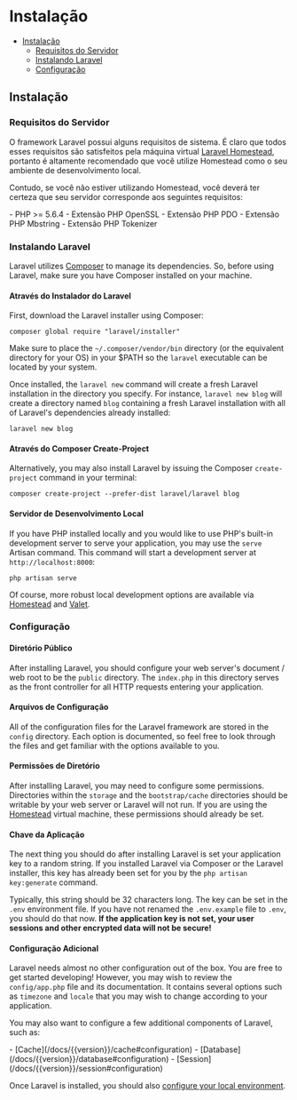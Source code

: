 # Instalação

- [Instalação](#installation)
    - [Requisitos do Servidor](#server-requirements)
    - [Instalando Laravel](#installing-laravel)
    - [Configuração](#configuration)

<a name="installation"></a>
## Instalação

<a name="server-requirements"></a>
### Requisitos do Servidor

O framework Laravel possui alguns requisitos de sistema. É claro que todos esses requisitos são satisfeitos pela máquina virtual [Laravel Homestead](/docs/{{version}}/homestead), portanto é altamente recomendado que você utilize Homestead como o seu ambiente de desenvolvimento local.

Contudo, se você não estiver utilizando Homestead, você deverá ter certeza que seu servidor corresponde aos seguintes requisitos:

<div class="content-list" markdown="1">
- PHP >= 5.6.4
- Extensão PHP OpenSSL
- Extensão PHP PDO
- Extensão PHP Mbstring
- Extensão PHP Tokenizer
</div>

<a name="installing-laravel"></a>
### Instalando Laravel

Laravel utilizes [Composer](http://getcomposer.org) to manage its dependencies. So, before using Laravel, make sure you have Composer installed on your machine.

#### Através do Instalador do Laravel

First, download the Laravel installer using Composer:

    composer global require "laravel/installer"

Make sure to place the `~/.composer/vendor/bin` directory (or the equivalent directory for your OS) in your $PATH so the `laravel` executable can be located by your system.

Once installed, the `laravel new` command will create a fresh Laravel installation in the directory you specify. For instance, `laravel new blog` will create a directory named `blog` containing a fresh Laravel installation with all of Laravel's dependencies already installed:

    laravel new blog

#### Através do Composer Create-Project

Alternatively, you may also install Laravel by issuing the Composer `create-project` command in your terminal:

    composer create-project --prefer-dist laravel/laravel blog

#### Servidor de Desenvolvimento Local

If you have PHP installed locally and you would like to use PHP's built-in development server to serve your application, you may use the `serve` Artisan command. This command will start a development server at `http://localhost:8000`:

    php artisan serve

Of course, more robust local development options are available via [Homestead](/docs/{{version}}/homestead) and [Valet](/docs/{{version}}/valet).

<a name="configuration"></a>
### Configuração

#### Diretório Público

After installing Laravel, you should configure your web server's document / web root to be the `public` directory. The `index.php` in this directory serves as the front controller for all HTTP requests entering your application.

#### Arquivos de Configuração

All of the configuration files for the Laravel framework are stored in the `config` directory. Each option is documented, so feel free to look through the files and get familiar with the options available to you.

#### Permissões de Diretório

After installing Laravel, you may need to configure some permissions. Directories within the `storage` and the `bootstrap/cache` directories should be writable by your web server or Laravel will not run. If you are using the [Homestead](/docs/{{version}}/homestead) virtual machine, these permissions should already be set.

#### Chave da Aplicação

The next thing you should do after installing Laravel is set your application key to a random string. If you installed Laravel via Composer or the Laravel installer, this key has already been set for you by the `php artisan key:generate` command.

Typically, this string should be 32 characters long. The key can be set in the `.env` environment file. If you have not renamed the `.env.example` file to `.env`, you should do that now. **If the application key is not set, your user sessions and other encrypted data will not be secure!**

#### Configuração Adicional

Laravel needs almost no other configuration out of the box. You are free to get started developing! However, you may wish to review the `config/app.php` file and its documentation. It contains several options such as `timezone` and `locale` that you may wish to change according to your application.

You may also want to configure a few additional components of Laravel, such as:

<div class="content-list" markdown="1">
- [Cache](/docs/{{version}}/cache#configuration)
- [Database](/docs/{{version}}/database#configuration)
- [Session](/docs/{{version}}/session#configuration)
</div>

Once Laravel is installed, you should also [configure your local environment](/docs/{{version}}/configuration#environment-configuration).

